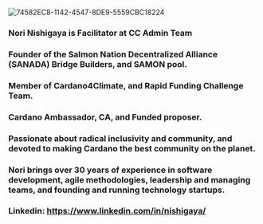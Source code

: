 ![74582EC8-1142-4547-8DE9-5559CBC18224](https://user-images.githubusercontent.com/73400593/159859863-6abef268-3160-4814-aa07-50f0c2ea502a.JPEG)

### Nori Nishigaya is Facilitator at CC Admin Team
### Founder of the Salmon Nation Decentralized Alliance (SANADA) Bridge Builders, and SAMON pool.
### Member of Cardano4Climate, and Rapid Funding Challenge Team. 
### Cardano Ambassador, CA, and Funded proposer. 
### Passionate about radical inclusivity and community, and devoted to making Cardano the best community on the planet. 
### Nori brings over 30 years of experience in software development, agile methodologies, leadership and managing teams, and founding and running technology startups.                                                                                                                    
### Linkedin: https://www.linkedin.com/in/nishigaya/
   

